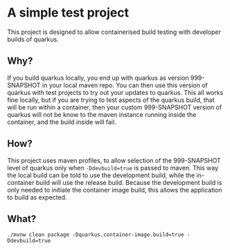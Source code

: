 # A simple test project

This project is designed to allow containerised build testing with developer builds of quarkus. 

## Why?

If you build quarkus locally, you end up with quarkus as version 999-SNAPSHOT in your local maven repo. You can then use this version of quarkus with test projects to try out your updates to quarkus. This all works fine locally, but if you are trying to test aspects of the quarkus build, that will be run within a container, then your custom 999-SNAPSHOT version of quarkus will not be know to the maven instance running inside the container, and the build inside will fail. 

## How?

This project uses maven profiles, to allow selection of the 999-SNAPSHOT level of quarkus only when `-Ddevbuild=true` is passed to maven. This way the local build can be told to use the development build, while the in-container build will use the release build. Because the development build is only needed to initiate the container image build, this allows the application to build as expected. 

## What?

`./mvnw clean package -Dquarkus.container-image.build=true -Ddevbuild=true`

